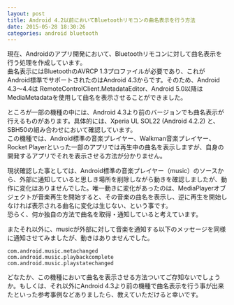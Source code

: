 ```yaml
---
layout: post
title: Android 4.2以前においてBluetoothリモコンの曲名表示を行う方法
date: 2015-05-28 18:30:26
categories: android bluetooth
---
```

<p>現在、Androidのアプリ開発において、Bluetoothリモコンに対して曲名表示を行う処理を作成しています。<br>
曲名表示にはBluetoothのAVRCP 1.3プロファイルが必要であり、これがAndroid標準でサポートされたのはAndroid 4.3からです。そのため、Android 4.3～4.4は RemoteControlClient.MetadataEditor、Android 5.0以降はMediaMetadataを使用して曲名を表示させることができました。</p>

<p>ところが一部の機種の中には、Android 4.3より前のバージョンでも曲名表示が行えるものがあります。具体的には、Xperia UL SOL22 (Android 4.2.2) と、SBH50の組み合わせにおいて確認しています。<br>
この機種では、Android標準の音楽プレイヤー、Walkman音楽プレイヤー、Rocket Playerといった一部のアプリでは再生中の曲名を表示しますが、自身の開発するアプリでそれを表示させる方法が分かりません。</p>

<p>現状確認した事としては、Android標準の音楽プレイヤー（music）のソースから、外部に通知していると思しき場所を削除しながら動きを確認しましたが、動作に変化はありませんでした。唯一動きに変化があったのは、MediaPlayerオブジェクトが音楽再生を開始すると、その音楽の曲名を表示し、逆に再生を開始しなければ表示される曲名に変化は生じない、という事です。<br>
恐らく、何か独自の方法で曲名を取得・通知していると考えています。</p>

<p>またそれ以外に、musicが外部に対して音楽を通知する以下のメッセージを同様に通知させてみましたが、動きはありませんでした。</p>

<pre><code>com.android.music.metachanged
com.android.music.playbackcomplete
com.android.music.playstatechanged
</code></pre>

<p>どなたか、この機種において曲名を表示させる方法ついてご存知ないでしょうか。もしくは、それ以外にAndroid 4.3より前の機種で曲名表示を行う事が出来たといった参考事例などありましたら、教えていただけると幸いです。</p>
